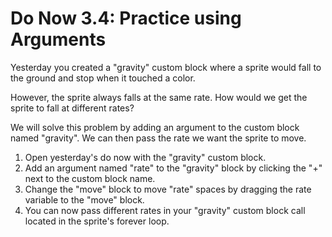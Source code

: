 # Do Now 3.4: Practice using Arguments

Yesterday you created a "gravity" custom block where a sprite would fall to the ground and stop when it touched a color.

However, the sprite always falls at the same rate. How would we get the sprite to fall at different rates?

We will solve this problem by adding an argument to the custom block named "gravity". We can then pass the rate we want the sprite to move.

1. Open yesterday's do now with the "gravity" custom block.
2. Add an argument named "rate" to the "gravity" block by clicking the "+" next to the custom block name.
3. Change the "move" block to move "rate" spaces by dragging the rate variable to the "move" block.
4. You can now pass different rates in your "gravity" custom block call located in the sprite's forever loop.

